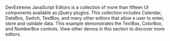DevExtreme JavaScript Editors is a collection of more than fifteen UI components available as jQuery plugins. This collection includes Calendar, DateBox, Switch, TextBox, and many other editors that allow a user to enter, store and validate data. This example demonstrates the TextBox, ColorBox, and NumberBox controls. View other demos in this section to discover more editors.
<!--split-->